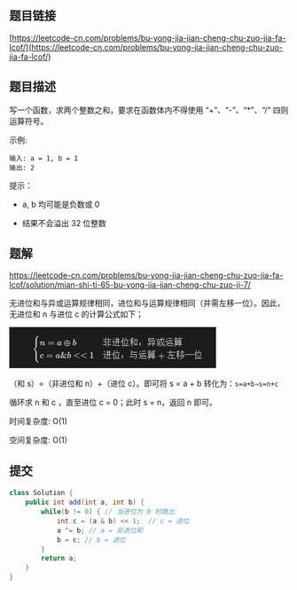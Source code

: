 ## 题目链接

[https://leetcode-cn.com/problems/bu-yong-jia-jian-cheng-chu-zuo-jia-fa-lcof/](https://leetcode-cn.com/problems/bu-yong-jia-jian-cheng-chu-zuo-jia-fa-lcof/)

## 题目描述

写一个函数，求两个整数之和，要求在函数体内不得使用 “+”、“-”、“*”、“/” 四则运算符号。

示例:

```
输入: a = 1, b = 1
输出: 2
```

提示：

- a, b 均可能是负数或 0

- 结果不会溢出 32 位整数

## 题解

https://leetcode-cn.com/problems/bu-yong-jia-jian-cheng-chu-zuo-jia-fa-lcof/solution/mian-shi-ti-65-bu-yong-jia-jian-cheng-chu-zuo-ji-7/

无进位和与异或运算规律相同，进位和与运算规律相同（并需左移一位）。因此，无进位和 n 与进位 c 的计算公式如下；

![](./img/65/Snipaste_2021-03-15_18-00-55.png)

（和 s）=（非进位和 n）+（进位 c）。即可将 s = a + b 转化为：`s=a+b⇒s=n+c`

循环求 n 和 c ，直至进位 c = 0；此时 s = n，返回 n 即可。

时间复杂度: O(1)

空间复杂度: O(1)


## 提交

```java
class Solution {
    public int add(int a, int b) {
        while(b != 0) { // 当进位为 0 时跳出
            int c = (a & b) << 1;  // c = 进位
            a ^= b; // a = 非进位和
            b = c; // b = 进位
        }
        return a;
    }
}
```